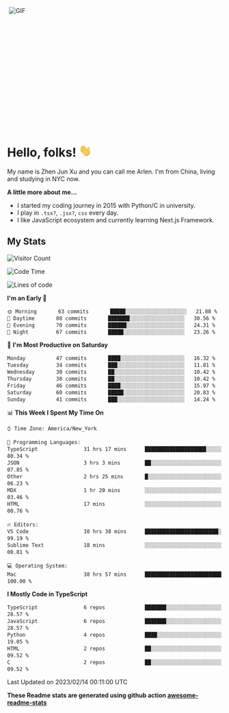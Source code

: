 <img align="right" alt="GIF" src="https://media.giphy.com/media/xUA7bdpLxQhsSQdyog/giphy.gif" width="500" height="320" />

# Hello, folks! <img src="https://raw.githubusercontent.com/arlenxuzj/arlenxuzj/master/assets/wave.gif" width="30px">

My name is Zhen Jun Xu and you can call me Arlen. I'm from China, living and studying in NYC now.

**A little more about me...**

 - I started my coding journey in 2015 with Python/C in university.
 - I play in `.tsx?`, `.jsx?`, `css` every day.
 - I like JavaScript ecosystem and currently learning Next.js Framework.

## My Stats

![Visitor Count](https://komarev.com/ghpvc/?username=arlenxuzj&color=blue&label=Profile+Views)

<!--START_SECTION:waka-->
![Code Time](http://img.shields.io/badge/Code%20Time-3%2C071%20hrs%2038%20mins-blue)

![Lines of code](https://img.shields.io/badge/From%20Hello%20World%20I%27ve%20Written-285%20Thousand%20lines%20of%20code-blue)

**I'm an Early 🐤** 

```text
🌞 Morning       63 commits       █████░░░░░░░░░░░░░░░░░░░░   21.88 % 
🌆 Daytime       88 commits       ███████░░░░░░░░░░░░░░░░░░   30.56 % 
🌃 Evening       70 commits       ██████░░░░░░░░░░░░░░░░░░░   24.31 % 
🌙 Night         67 commits       █████░░░░░░░░░░░░░░░░░░░░   23.26 % 

```
📅 **I'm Most Productive on Saturday** 

```text
Monday          47 commits       ████░░░░░░░░░░░░░░░░░░░░░   16.32 % 
Tuesday         34 commits       ███░░░░░░░░░░░░░░░░░░░░░░   11.81 % 
Wednesday       30 commits       ██░░░░░░░░░░░░░░░░░░░░░░░   10.42 % 
Thursday        30 commits       ██░░░░░░░░░░░░░░░░░░░░░░░   10.42 % 
Friday          46 commits       ████░░░░░░░░░░░░░░░░░░░░░   15.97 % 
Saturday        60 commits       █████░░░░░░░░░░░░░░░░░░░░   20.83 % 
Sunday          41 commits       ███░░░░░░░░░░░░░░░░░░░░░░   14.24 % 

```


📊 **This Week I Spent My Time On** 

```text
⌚︎ Time Zone: America/New_York

💬 Programming Languages: 
TypeScript               31 hrs 17 mins      ████████████████████░░░░░   80.34 % 
JSON                     3 hrs 3 mins        ██░░░░░░░░░░░░░░░░░░░░░░░   07.85 % 
Other                    2 hrs 25 mins       █░░░░░░░░░░░░░░░░░░░░░░░░   06.23 % 
MDX                      1 hr 20 mins        ░░░░░░░░░░░░░░░░░░░░░░░░░   03.46 % 
HTML                     17 mins             ░░░░░░░░░░░░░░░░░░░░░░░░░   00.76 % 

🔥 Editors: 
VS Code                  38 hrs 38 mins      ████████████████████████░   99.19 % 
Sublime Text             18 mins             ░░░░░░░░░░░░░░░░░░░░░░░░░   00.81 % 

💻 Operating System: 
Mac                      38 hrs 57 mins      █████████████████████████   100.00 % 

```

**I Mostly Code in TypeScript** 

```text
TypeScript               6 repos             ███████░░░░░░░░░░░░░░░░░░   28.57 % 
JavaScript               6 repos             ███████░░░░░░░░░░░░░░░░░░   28.57 % 
Python                   4 repos             ████░░░░░░░░░░░░░░░░░░░░░   19.05 % 
HTML                     2 repos             ██░░░░░░░░░░░░░░░░░░░░░░░   09.52 % 
C                        2 repos             ██░░░░░░░░░░░░░░░░░░░░░░░   09.52 % 

```



 Last Updated on 2023/02/14 00:11:00 UTC
<!--END_SECTION:waka-->

**These Readme stats are generated using github action [awesome-readme-stats](https://github.com/anmol098/waka-readme-stats)**

